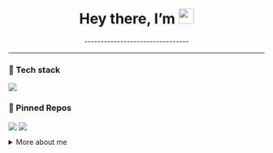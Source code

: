 <h1 align="center">Hey there, I’m <Aleksandr Medvedev> <img src="https://raw.githubusercontent.com/<username>/<username>/main/wave.gif" width="30"></h1>

<p align="center">
  --------------------------------
</p>

---

### 🔧 Tech stack
<p align="left">
  <img src="https://skillicons.dev/icons?i=py,cpp,cs,java,docker,latex,haskell,gitlab" />
</p>

### 📌 Pinned Repos
<p align="left">
  <a href="https://github.com/<username>/microservice‑kit"><img align="center" src="https://github-readme-stats.vercel.app/api/pin/?username=<username>&repo=microservice-kit&theme=default" /></a>
  <a href="https://github.com/<username>/aws‑infra"><img align="center" src="https://github-readme-stats.vercel.app/api/pin/?username=<username>&repo=aws-infra&theme=default" /></a>
</p>

<details>
  <summary>More about me</summary>

  - 🗓 Experience: 1 yrs Java, 2 yrs C++/C#, a bit days of Haskell
  - 📫 How to reach me: <klorik900@gmail.com>
</details>
